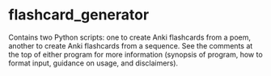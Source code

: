 # flashcard_generator

Contains two Python scripts: one to create Anki flashcards from a poem, another to create Anki flashcards from a sequence.
See the comments at the top of either program for more information (synopsis of program, how to format input, guidance on usage, and disclaimers).
